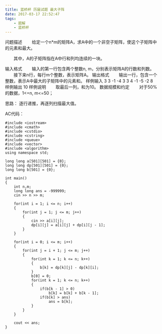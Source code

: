 ```yaml
---
title: 蓝桥杯 历届试题 最大子阵
date: 2017-03-17 22:52:47
tags:
	- 题解
	- 蓝桥杯
---
```


问题描述
　　给定一个n*m的矩阵A，求A中的一个非空子矩阵，使这个子矩阵中的元素和最大。

　　其中，A的子矩阵指在A中行和列均连续的一块。

<!-- more -->

输入格式
　　输入的第一行包含两个整数n, m，分别表示矩阵A的行数和列数。
　　接下来n行，每行m个整数，表示矩阵A。
输出格式
　　输出一行，包含一个整数，表示A中最大的子矩阵中的元素和。
样例输入
3 3
-1 -4 3
3 4 -1
-5 -2 8
样例输出
10
样例说明
　　取最后一列，和为10。
数据规模和约定
　　对于50%的数据，1<=n, m<=50；

思路：
	逐行递推，再逐列扫描最大值。


AC代码：

	#include <iostream>
	#include <cmath>
	#include <cstdio>
	#include <cstring>
	#include <queue>
	#include <vector>
	#include <algorithm>
	using namespace std;

	long long a[501][501] = {0};
	long long dp[501][501] = {0};
	long long b[501] = {0};

	int main()
	{
		int n,m;
		long long ans = -999999;
		cin >> n >> m;
		
		for(int i = 1; i <= n; i++)
		{
			for(int j = 1; j <= m; j++)
			{
				cin >> a[i][j];
				dp[i][j] = a[i][j] + dp[i][j - 1]; 
			}
		}

		for(int i = 0; i <= m; i++)
		{
			for(int j = i + 1; j <= m; j++)
			{
				for(int k = 1; k <= n; k++)
				{
					b[k] = dp[k][j] - dp[k][i];
				}
				b[0] = 0;
				for(int k = 1; k <= n; k++)
				{
					if(b[k - 1] > 0)
						b[k] = b[k] + b[k - 1];
					if(b[k] > ans)
						ans = b[k];
				}
			}
		}	

		cout << ans;
	}